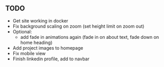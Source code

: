 ## TODO
* Get site working in docker
* Fix background scaling on zoom (set height limit on zoom out)
* Optional: 
  * add fade in animations again (fade in on about text, fade down on home heading)
* Add project images to homepage
* Fix mobile view
* Finish linkedin profile, add to navbar